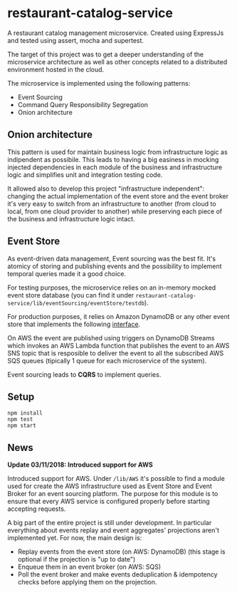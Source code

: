 # restaurant-catalog-service
A restaurant catalog management microservice. Created using ExpressJs and tested using assert, mocha and supertest.

The target of this project was to get a deeper understanding of the microservice architecture as well as other concepts related to a distributed environment hosted in the cloud.

The microservice is implemented using the following patterns:
- Event Sourcing
- Command Query Responsibility Segregation
- Onion architecture

## Onion architecture

This pattern is used for maintain business logic from infrastructure logic as indipendent as possibile. This leads to having a big easiness in mocking injected dependencies in each module of the business and infrastructure logic and simplifies unit and integration testing code.

It allowed also to develop this project "infrastructure independent": changing the actual implementation of the event store and the event broker it's very easy to switch from an infrastructure to another (from cloud to local, from one cloud provider to another) while preserving each piece of the business and infrastructure logic intact.

## Event Store

As event-driven data management, Event sourcing was the best fit. It's atomicy of storing and publishing events and the possibility to implement temporal queries made it a good choice.

For testing purposes, the microservice relies on an in-memory mocked event store database (you can find it under `restaurant-catalog-service/lib/eventSourcing/eventStore/testdb`).

For production purposes, it relies on Amazon DynamoDB or any other event store that implements the following [interface](https://github.com/Danver97/restaurant-catalog-service/blob/master/lib/eventSourcing/eventStore/index.js).

On AWS the event are published using triggers on DynamoDB Streams which invokes an AWS Lambda function that publishes the event to an AWS SNS topic that is resposible to deliver the event to all the subscribed AWS SQS queues (tipically 1 queue for each microservice of the system).

Event sourcing leads to **CQRS** to implement queries.

## Setup

```
npm install
npm test
npm start
```

## News

**Update 03/11/2018: Introduced support for AWS**

Introduced support for AWS. Under `/lib/AWS` it's possible to find a module used for create the AWS infrastructure used as Event Store and Event Broker for an event sourcing platform. The purpose for this module is to ensure that every AWS service is configured properly before starting accepting requests.

A big part of the entire project is still under development. In particular everything about events replay and event aggregates' projections aren't implemented yet. For now, the main design is:
- Replay events from the event store (on AWS: DynamoDB) (this stage is optional if the projection is "up to date")
- Enqueue them in an event broker (on AWS: SQS)
- Poll the event broker and make events deduplication & idempotency checks before applying them on the projection.

